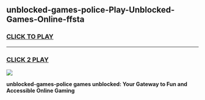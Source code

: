 
## unblocked-games-police-Play-Unblocked-Games-Online-ffsta
<h3>
<a href="https://premium76.site?title=unblocked-games-police&ref=25A">CLICK TO PLAY</a></h3>
<hr>

<h3>
<a href="https://premium76.site?title=unblocked-games-police&ref=25A">CLICK 2 PLAY</a>
  
</h3>

<a href="https://premium76.site?title=unblocked-games-police&ref=25A"><img src="https://clearcache.store/games.png"></a>


**unblocked-games-police games unblocked: Your Gateway to Fun and Accessible Online Gaming**
